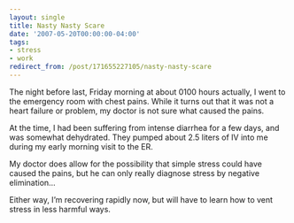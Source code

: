 ```yaml
---
layout: single
title: Nasty Nasty Scare
date: '2007-05-20T00:00:00-04:00'
tags:
- stress
- work
redirect_from: /post/171655227105/nasty-nasty-scare
---
```

The night before last, Friday morning at about 0100 hours actually, I went to the emergency room with chest pains. While it turns out that it was not a heart failure or problem, my doctor is not sure what caused the pains.

At the time, I had been suffering from intense diarrhea for a few days, and was somewhat dehydrated. They pumped about 2.5 liters of IV into me during my early morning visit to the ER.

My doctor does allow for the possibility that simple stress could have caused the pains, but he can only really diagnose stress by negative elimination&hellip;

Either way, I&rsquo;m recovering rapidly now, but will have to learn how to vent stress in less harmful ways.
